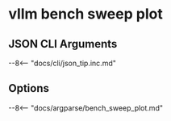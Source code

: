 # vllm bench sweep plot

## JSON CLI Arguments

--8<-- "docs/cli/json_tip.inc.md"

## Options

--8<-- "docs/argparse/bench_sweep_plot.md"
